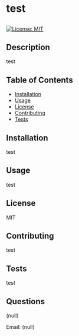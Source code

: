 # test

##
[![License: MIT](https://img.shields.io/badge/License-MIT-yellow.svg)](https://opensource.org/licenses/MIT)

## Description

test

## Table of Contents

* [Installation](#installation)
* [Usage](#usage)
* [License](#license)
* [Contributing](#contributing)
* [Tests](#tests)

## Installation

test

## Usage

test

## License

MIT

## Contributing

test

## Tests

test

## Questions

(null)

Email: (null)

